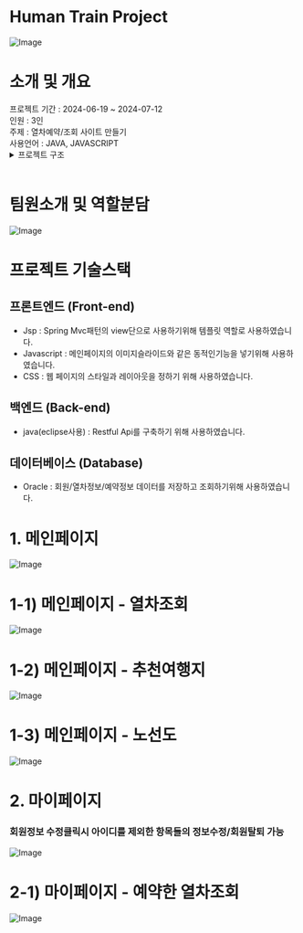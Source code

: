<h1>Human Train Project</h1>
<img src="/images/image1.png" alt="Image">
<br>
<h1>소개 및 개요</h1>
프로젝트 기간 : 2024-06-19 ~ 2024-07-12<br>
인원 : 3인<br>
주제 : 열차예약/조회 사이트 만들기<br>
사용언어 : JAVA, JAVASCRIPT
<br>

<details>
  <summary>프로젝트 구조</summary>

  <pre>
  C:.
  ├─build
  │  └─classes
  │      ├─htproject
  │      │  ├─mvc
  │      │  │  ├─Controller
  │      │  │  ├─Dao
  │      │  │  └─Service
  │      │  └─z01_vo
  │      └─resource
  └─src
      ├─build
      │  └─classes
      │      ├─htproject
      │      │  ├─mvc
      │      │  │  ├─Controller
      │      │  │  ├─Dao
      │      │  │  └─Service
      │      │  └─z01_vo
      │      └─resource
      └─main
          ├─java
          │  ├─htproject
          │  │  ├─mvc
          │  │  │  ├─Controller
          │  │  │  ├─Dao
          │  │  │  └─Service
          │  │  └─z01_vo
          └─resource
          └─webapp
              ├─a00_com
              ├─META-INF
              ├─semi-final
              │  ├─노선도
              │  ├─메인슬라이드
              │  └─추천여행지
              │      ├─강릉
              │      ├─순천
              │      └─진주
              ├─MainHome.jsp
              ├─Recomend.jsp
              ├─RouteMap.jsp
              └─styles.css
          └─WEB-INF
             ├─lib
             └─views
                 └─mvc
                    ├─a01_MyPage.jsp
                    ├─02_memberInsertForm.jsp
                    ├─a03_MemDetail.jsp
                    ├─a04_tview.jsp
                    └─a05_t_list.jsp
  </pre>
</details>

<br>
<h1>팀원소개 및 역할분담</h1>
<img src="/images/image2.png" alt="Image">

<h1>프로젝트 기술스택</h1>
<h2>프론트엔드 (Front-end)</h2>
<ul>
  <li>Jsp : Spring Mvc패턴의 view단으로 사용하기위해 템플릿 역할로 사용하였습니다.</li>
  <li>Javascript : 메인페이지의 이미지슬라이드와 같은 동적인기능을 넣기위해 사용하였습니다.</li>
  <li>CSS : 웹 페이지의 스타일과 레이아웃을 정하기 위해 사용하였습니다.</li>
</ul>

<h2>백엔드 (Back-end)</h2>
<ul>
  <li>java(eclipse사용) : Restful Api를 구축하기 위해 사용하였습니다.</li>
</ul>

<h2>데이터베이스 (Database)</h2>
<ul>
  <li>Oracle : 회원/열차정보/예약정보 데이터를 저장하고 조회하기위해 사용하였습니다.</li>
</ul>

<h1>1. 메인페이지</h1>
<img src="/images/image3.png" alt="Image">

<h1>1-1) 메인페이지 - 열차조회</h1>
<img src="/images/image8.png" alt="Image">

<h1>1-2) 메인페이지 - 추천여행지</h1>
<img src="/images/image4.png" alt="Image">

<h1>1-3) 메인페이지 - 노선도</h1>
<img src="/images/image5.png" alt="Image">

<h1>2. 마이페이지</h1>
<h3>회원정보 수정클릭시 아이디를 제외한 항목들의 정보수정/회원탈퇴 가능</h3>
<img src="/images/image6.png" alt="Image">

<h1>2-1) 마이페이지 - 예약한 열차조회</h1>
<img src="/images/image7.png" alt="Image">
